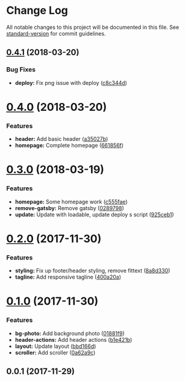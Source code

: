 # Change Log

All notable changes to this project will be documented in this file. See [standard-version](https://github.com/conventional-changelog/standard-version) for commit guidelines.

<a name="0.4.1"></a>
## [0.4.1](https://github.com/jsjaspreet/jsjaspreet.com/compare/v0.4.0...v0.4.1) (2018-03-20)


### Bug Fixes

* **deploy:** Fix png issue with deploy ([c8c344d](https://github.com/jsjaspreet/jsjaspreet.com/commit/c8c344d))



<a name="0.4.0"></a>
# [0.4.0](https://github.com/jsjaspreet/jsjaspreet.com/compare/v0.3.0...v0.4.0) (2018-03-20)


### Features

* **header:** Add basic header ([a35027b](https://github.com/jsjaspreet/jsjaspreet.com/commit/a35027b))
* **homepage:** Complete homepage ([661856f](https://github.com/jsjaspreet/jsjaspreet.com/commit/661856f))



<a name="0.3.0"></a>
# [0.3.0](https://github.com/jsjaspreet/jsjaspreet.com/compare/v0.2.0...v0.3.0) (2018-03-19)


### Features

* **homepage:** Some homepage work ([c555fae](https://github.com/jsjaspreet/jsjaspreet.com/commit/c555fae))
* **remove-gatsby:** Remove gatsby ([0289798](https://github.com/jsjaspreet/jsjaspreet.com/commit/0289798))
* **update:** Update with loadable, update deploy s script ([925ceb1](https://github.com/jsjaspreet/jsjaspreet.com/commit/925ceb1))



<a name="0.2.0"></a>
# [0.2.0](https://github.com/jsjaspreet/jsjaspreet.com/compare/v0.1.0...v0.2.0) (2017-11-30)


### Features

* **styling:** Fix up footer/header styling, remove fittext ([8a8d330](https://github.com/jsjaspreet/jsjaspreet.com/commit/8a8d330))
* **tagline:** Add responsive tagline ([400a20a](https://github.com/jsjaspreet/jsjaspreet.com/commit/400a20a))



<a name="0.1.0"></a>
# [0.1.0](https://github.com/jsjaspreet/jsjaspreet.com/compare/v0.0.1...v0.1.0) (2017-11-30)


### Features

* **bg-photo:** Add background photo ([01881f9](https://github.com/jsjaspreet/jsjaspreet.com/commit/01881f9))
* **header-actions:** Add header actions ([b1e421b](https://github.com/jsjaspreet/jsjaspreet.com/commit/b1e421b))
* **layout:** Update layout ([bbd166d](https://github.com/jsjaspreet/jsjaspreet.com/commit/bbd166d))
* **scroller:** Add scroller ([0a62a9c](https://github.com/jsjaspreet/jsjaspreet.com/commit/0a62a9c))



<a name="0.0.1"></a>
## 0.0.1 (2017-11-29)
